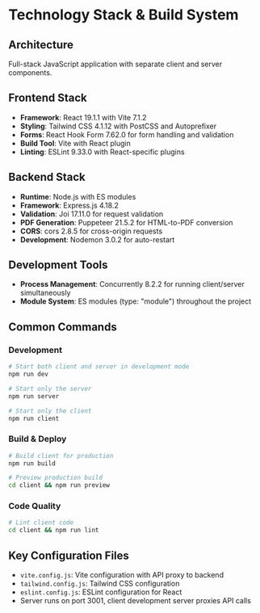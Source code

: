 # Technology Stack & Build System

## Architecture
Full-stack JavaScript application with separate client and server components.

## Frontend Stack
- **Framework**: React 19.1.1 with Vite 7.1.2
- **Styling**: Tailwind CSS 4.1.12 with PostCSS and Autoprefixer
- **Forms**: React Hook Form 7.62.0 for form handling and validation
- **Build Tool**: Vite with React plugin
- **Linting**: ESLint 9.33.0 with React-specific plugins

## Backend Stack
- **Runtime**: Node.js with ES modules
- **Framework**: Express.js 4.18.2
- **Validation**: Joi 17.11.0 for request validation
- **PDF Generation**: Puppeteer 21.5.2 for HTML-to-PDF conversion
- **CORS**: cors 2.8.5 for cross-origin requests
- **Development**: Nodemon 3.0.2 for auto-restart

## Development Tools
- **Process Management**: Concurrently 8.2.2 for running client/server simultaneously
- **Module System**: ES modules (type: "module") throughout the project

## Common Commands

### Development
```bash
# Start both client and server in development mode
npm run dev

# Start only the server
npm run server

# Start only the client
npm run client
```

### Build & Deploy
```bash
# Build client for production
npm run build

# Preview production build
cd client && npm run preview
```

### Code Quality
```bash
# Lint client code
cd client && npm run lint
```

## Key Configuration Files
- `vite.config.js`: Vite configuration with API proxy to backend
- `tailwind.config.js`: Tailwind CSS configuration
- `eslint.config.js`: ESLint configuration for React
- Server runs on port 3001, client development server proxies API calls
